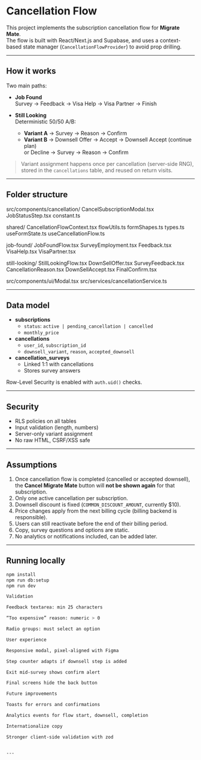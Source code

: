 # Cancellation Flow

This project implements the subscription cancellation flow for **Migrate Mate**.  
The flow is built with React/Next.js and Supabase, and uses a context-based state manager (`CancellationFlowProvider`) to avoid prop drilling.

---

## How it works

Two main paths:

- **Job Found**  
  Survey → Feedback → Visa Help → Visa Partner → Finish

- **Still Looking**  
  Deterministic 50/50 A/B:
  - **Variant A** → Survey → Reason → Confirm
  - **Variant B** → Downsell Offer → Accept → Downsell Accept (continue plan)  
    or Decline → Survey → Reason → Confirm

> Variant assignment happens once per cancellation (server-side RNG), stored in the `cancellations` table, and reused on return visits.

---

## Folder structure

src/components/cancellation/
CancelSubscriptionModal.tsx
JobStatusStep.tsx
constant.ts

shared/
CancellationFlowContext.tsx
flowUtils.ts
formShapes.ts
types.ts
useFormState.ts
useCancellationFlow.ts

job-found/
JobFoundFlow.tsx
SurveyEmployment.tsx
Feedback.tsx
VisaHelp.tsx
VisaPartner.tsx

still-looking/
StillLookingFlow.tsx
DownSellOffer.tsx
SurveyFeedback.tsx
CancellationReason.tsx
DownSellAccept.tsx
FinalConfirm.tsx

src/components/ui/Modal.tsx
src/services/cancellationService.ts

---

## Data model

- **subscriptions**
  - `status`: `active | pending_cancellation | cancelled`
  - `monthly_price`
- **cancellations**
  - `user_id`, `subscription_id`
  - `downsell_variant`, `reason`, `accepted_downsell`
- **cancellation_surveys**
  - Linked 1:1 with cancellations
  - Stores survey answers

Row-Level Security is enabled with `auth.uid()` checks.

---

## Security

- RLS policies on all tables
- Input validation (length, numbers)
- Server-only variant assignment
- No raw HTML, CSRF/XSS safe

---

## Assumptions

1. Once cancellation flow is completed (cancelled or accepted downsell), the **Cancel Migrate Mate** button will **not be shown again** for that subscription.
2. Only one active cancellation per subscription.
3. Downsell discount is fixed (`COMMON_DISCOUNT_AMOUNT`, currently $10).
4. Price changes apply from the next billing cycle (billing backend is responsible).
5. Users can still reactivate before the end of their billing period.
6. Copy, survey questions and options are static.
7. No analytics or notifications included, can be added later.

---

## Running locally

```bash
npm install
npm run db:setup
npm run dev

Validation

Feedback textarea: min 25 characters

“Too expensive” reason: numeric > 0

Radio groups: must select an option

User experience

Responsive modal, pixel-aligned with Figma

Step counter adapts if downsell step is added

Exit mid-survey shows confirm alert

Final screens hide the back button

Future improvements

Toasts for errors and confirmations

Analytics events for flow start, downsell, completion

Internationalize copy

Stronger client-side validation with zod


---

```
